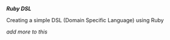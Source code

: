 ***Ruby DSL***

Creating a simple DSL (Domain Specific Language) using Ruby

<i>add more to this</i>

